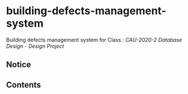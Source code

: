 # building-defects-management-system
Building defects management system for Class : *CAU-2020-2 Database Design - Design Project*

## Notice

## Contents
